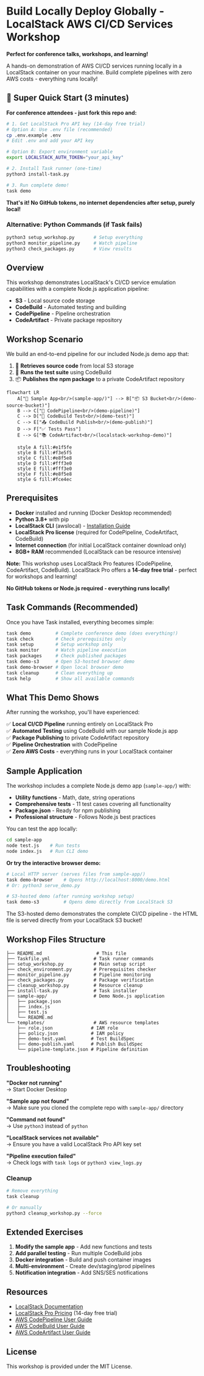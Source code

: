 # Build Locally Deploy Globally - LocalStack AWS CI/CD Services Workshop

**Perfect for conference talks, workshops, and learning!**

A hands-on demonstration of AWS CI/CD services running locally in a LocalStack container on your machine. Build complete pipelines with zero AWS costs - everything runs locally!

## 🚀 Super Quick Start (3 minutes)

**For conference attendees - just fork this repo and:**

```bash
# 1. Get LocalStack Pro API key (14-day free trial)
# Option A: Use .env file (recommended)
cp .env.example .env
# Edit .env and add your API key

# Option B: Export environment variable
export LOCALSTACK_AUTH_TOKEN="your_api_key"

# 2. Install Task runner (one-time)
python3 install-task.py

# 3. Run complete demo!
task demo
```

**That's it! No GitHub tokens, no internet dependencies after setup, purely local!**

### Alternative: Python Commands (if Task fails)

```bash
python3 setup_workshop.py       # Setup everything  
python3 monitor_pipeline.py     # Watch pipeline
python3 check_packages.py       # View results
```

## Overview

This workshop demonstrates LocalStack's CI/CD service emulation capabilities with a complete Node.js application pipeline:

- **S3** - Local source code storage
- **CodeBuild** - Automated testing and building
- **CodePipeline** - Pipeline orchestration
- **CodeArtifact** - Private package repository

## Workshop Scenario

We build an end-to-end pipeline for our included Node.js demo app that:

1. 🔄 **Retrieves source code** from local S3 storage  
2. 🧪 **Runs the test suite** using CodeBuild
3. 📦 **Publishes the npm package** to a private CodeArtifact repository

```mermaid
flowchart LR
    A["📁 Sample App<br/>(sample-app/)"] --> B["📦 S3 Bucket<br/>(demo-source-bucket)"]
    B --> C["🔄 CodePipeline<br/>(demo-pipeline)"]
    C --> D["🧪 CodeBuild Test<br/>(demo-test)"]
    C --> E["📤 CodeBuild Publish<br/>(demo-publish)"]
    D --> F["✅ Tests Pass"]
    E --> G["📚 CodeArtifact<br/>(localstack-workshop-demo)"]
    
    style A fill:#e1f5fe
    style B fill:#f3e5f5
    style C fill:#e8f5e8
    style D fill:#fff3e0
    style E fill:#fff3e0
    style F fill:#e8f5e8
    style G fill:#fce4ec
```

## Prerequisites

- **Docker** installed and running (Docker Desktop recommended)
- **Python 3.8+** with pip
- **LocalStack CLI** (awslocal) - [Installation Guide](https://docs.localstack.cloud/aws/getting-started/installation/)
- **LocalStack Pro license** (required for CodePipeline, CodeArtifact, CodeBuild)
- **Internet connection** (for initial LocalStack container download only)
- **8GB+ RAM** recommended (LocalStack can be resource intensive)

**Note:** This workshop uses LocalStack Pro features (CodePipeline, CodeArtifact, CodeBuild). LocalStack Pro offers a **14-day free trial** - perfect for workshops and learning!

**No GitHub tokens or Node.js required - everything runs locally!**

## Task Commands (Recommended)

Once you have Task installed, everything becomes simple:

```bash
task demo         # Complete conference demo (does everything!)
task check        # Check prerequisites only
task setup        # Setup workshop only  
task monitor      # Watch pipeline execution
task packages     # Check published packages
task demo-s3      # Open S3-hosted browser demo
task demo-browser # Open local browser demo
task cleanup      # Clean everything up
task help         # Show all available commands
```

## What This Demo Shows

After running the workshop, you'll have experienced:

✅ **Local CI/CD Pipeline** running entirely on LocalStack Pro  
✅ **Automated Testing** using CodeBuild with our sample Node.js app  
✅ **Package Publishing** to private CodeArtifact repository  
✅ **Pipeline Orchestration** with CodePipeline  
✅ **Zero AWS Costs** - everything runs in your LocalStack container  

## Sample Application

The workshop includes a complete Node.js demo app (`sample-app/`) with:

- **Utility functions** - Math, date, string operations
- **Comprehensive tests** - 11 test cases covering all functionality  
- **Package.json** - Ready for npm publishing
- **Professional structure** - Follows Node.js best practices

You can test the app locally:

```bash
cd sample-app
node test.js    # Run tests
node index.js   # Run CLI demo
```

**Or try the interactive browser demo:**

```bash
# Local HTTP server (serves files from sample-app/)
task demo-browser    # Opens http://localhost:8000/demo.html
# Or: python3 serve_demo.py

# S3-hosted demo (after running workshop setup)
task demo-s3         # Opens demo directly from LocalStack S3
```

The S3-hosted demo demonstrates the complete CI/CD pipeline - the HTML file is served directly from your LocalStack S3 bucket!

## Workshop Files Structure

```
├── README.md                    # This file
├── Taskfile.yml                # Task runner commands
├── setup_workshop.py           # Main setup script
├── check_environment.py        # Prerequisites checker
├── monitor_pipeline.py         # Pipeline monitoring
├── check_packages.py           # Package verification
├── cleanup_workshop.py         # Resource cleanup
├── install-task.py             # Task installer
├── sample-app/                 # Demo Node.js application
│   ├── package.json
│   ├── index.js
│   ├── test.js
│   └── README.md
└── templates/                  # AWS resource templates
    ├── role.json              # IAM role
    ├── policy.json            # IAM policy
    ├── demo-test.yaml         # Test BuildSpec
    ├── demo-publish.yaml      # Publish BuildSpec
    └── pipeline-template.json # Pipeline definition
```

## Troubleshooting

**"Docker not running"**  
→ Start Docker Desktop

**"Sample app not found"**  
→ Make sure you cloned the complete repo with `sample-app/` directory

**"Command not found"**  
→ Use `python3` instead of `python`

**"LocalStack services not available"**  
→ Ensure you have a valid LocalStack Pro API key set

**"Pipeline execution failed"**  
→ Check logs with `task logs` or `python3 view_logs.py`

### Cleanup

```bash
# Remove everything
task cleanup

# Or manually
python3 cleanup_workshop.py --force
```

## Extended Exercises

1. **Modify the sample app** - Add new functions and tests
2. **Add parallel testing** - Run multiple CodeBuild jobs
3. **Docker integration** - Build and push container images  
4. **Multi-environment** - Create dev/staging/prod pipelines
5. **Notification integration** - Add SNS/SES notifications

## Resources

- [LocalStack Documentation](https://docs.localstack.cloud/)
- [LocalStack Pro Pricing](https://www.localstack.cloud/pricing) (14-day free trial)
- [AWS CodePipeline User Guide](https://docs.aws.amazon.com/codepipeline/)
- [AWS CodeBuild User Guide](https://docs.aws.amazon.com/codebuild/)
- [AWS CodeArtifact User Guide](https://docs.aws.amazon.com/codeartifact/)

## License

This workshop is provided under the MIT License.
